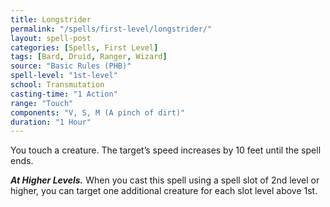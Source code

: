 ```yaml
---
title: Longstrider
permalink: "/spells/first-level/longstrider/"
layout: spell-post
categories: [Spells, First Level]
tags: [Bard, Druid, Ranger, Wizard]
source: "Basic Rules (PHB)"
spell-level: "1st-level"
school: Transmutation
casting-time: "1 Action"
range: "Touch"
components: "V, S, M (A pinch of dirt)"
duration: "1 Hour"
---
```


You touch a creature. The target’s speed increases by 10 feet until the spell ends.

***At Higher Levels.*** When you cast this spell using a spell slot of 2nd level or higher, you can target one additional creature for each slot level above 1st.